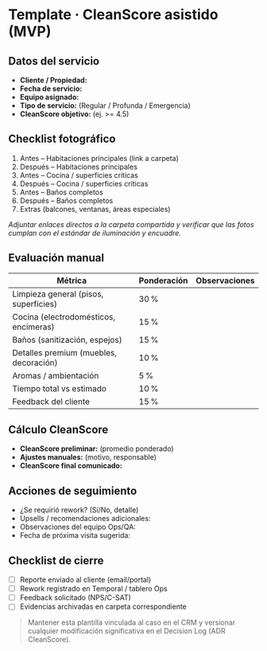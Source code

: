 # Template · CleanScore asistido (MVP)

## Datos del servicio

- **Cliente / Propiedad:**
- **Fecha de servicio:**
- **Equipo asignado:**
- **Tipo de servicio:** (Regular / Profunda / Emergencia)
- **CleanScore objetivo:** (ej. >= 4.5)

## Checklist fotográfico

1. Antes – Habitaciones principales (link a carpeta)
2. Después – Habitaciones principales
3. Antes – Cocina / superficies críticas
4. Después – Cocina / superficies críticas
5. Antes – Baños completos
6. Después – Baños completos
7. Extras (balcones, ventanas, áreas especiales)

_Adjuntar enlaces directos a la carpeta compartida y verificar que las fotos cumplan con el estándar de iluminación y encuadre._

## Evaluación manual

| Métrica                                | Ponderación | Observaciones |
| -------------------------------------- | ----------- | ------------- |
| Limpieza general (pisos, superficies)  | 30 %        |               |
| Cocina (electrodomésticos, encimeras)  | 15 %        |               |
| Baños (sanitización, espejos)          | 15 %        |               |
| Detalles premium (muebles, decoración) | 10 %        |               |
| Aromas / ambientación                  | 5 %         |               |
| Tiempo total vs estimado               | 10 %        |               |
| Feedback del cliente                   | 15 %        |               |

## Cálculo CleanScore

- **CleanScore preliminar:** (promedio ponderado)
- **Ajustes manuales:** (motivo, responsable)
- **CleanScore final comunicado:**

## Acciones de seguimiento

- ¿Se requirió rework? (Sí/No, detalle)
- Upsells / recomendaciones adicionales:
- Observaciones del equipo Ops/QA:
- Fecha de próxima visita sugerida:

## Checklist de cierre

- [ ] Reporte enviado al cliente (email/portal)
- [ ] Rework registrado en Temporal / tablero Ops
- [ ] Feedback solicitado (NPS/C-SAT)
- [ ] Evidencias archivadas en carpeta correspondiente

> Mantener esta plantilla vinculada al caso en el CRM y versionar cualquier modificación significativa en el Decision Log (ADR CleanScore).

